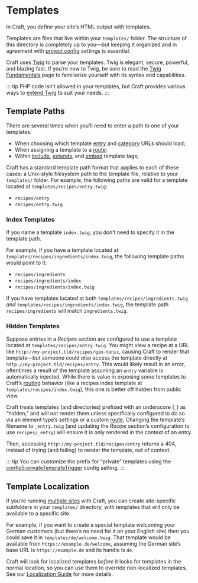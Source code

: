 # Templates

In Craft, you define your site’s HTML output with templates.

<!-- more -->

Templates are files that live within your `templates/` folder. The structure of this directory is completely up to you—but keeping it organized and in agreement with [project config](../system/project-config.md) settings is essential.

Craft uses [Twig](https://twig.symfony.com/) to parse your templates. Twig is elegant, secure, powerful, and blazing fast. If you’re new to Twig, be sure to read the [Twig Fundamentals](twig.md) page to familiarize yourself with its syntax and capabilities.

::: tip
PHP code isn’t allowed in your templates, but Craft provides various ways to [extend Twig](../extend/extending-twig.md) to suit your needs.
:::


## Template Paths

There are several times when you’ll need to enter a path to one of your templates:

- When choosing which template [entry](../reference/element-types/entries.md) and [category](../reference/element-types/categories.md) URLs should load;
- When assigning a template to a [route](../system/routing.md#dynamic-routes);
- Within [include](https://twig.symfony.com/doc/tags/include.html), [extends](https://twig.symfony.com/doc/tags/extends.html), and [embed](https://twig.symfony.com/doc/tags/embed.html) template tags;

Craft has a standard template path format that applies to each of these cases: a Unix-style filesystem path to the template file, relative to your `templates/` folder. For example, the following paths are valid for a template located at `templates/recipes/entry.twig`:

- `recipes/entry`
- `recipes/entry.twig`

### Index Templates

If you name a template `index.twig`, you don’t need to specify it in the template path.

For example, if you have a template located at `templates/recipes/ingredients/index.twig`, the following template paths would point to it:

- `recipes/ingredients`
- `recipes/ingredients/index`
- `recipes/ingredients/index.twig`

If you have templates located at both `templates/recipes/ingredients.twig` *and* `templates/recipes/ingredients/index.twig`, the template path `recipes/ingredients` will match `ingredients.twig`.

### Hidden Templates

Suppose entries in a _Recipes_ section are configured to use a template located at `templates/recipes/entry.twig`. You might view a recipe at a URL like `http://my-project.tld/recipes/gin-tonic`, causing Craft to render that template—but someone could _also_ access the template directly at `http://my-project.tld/recipes/entry`. This would likely result in an error, oftentimes a result of the template assuming an `entry` variable is automatically injected. While there is value in exposing _some_ templates to Craft’s [routing](../system/routing.md) behavior (like a recipes index template at `templates/recipes/index.twig`), this one is better off hidden from public view.

Craft treats templates (and directories) prefixed with an underscore (`_`) as “hidden,” and will not render them unless specifically configured to do so via an element type’s settings or a custom [route](../system/routing.md#advanced-routing-with-url-rules). Changing the template’s filename to `_entry.twig` (and updating the _Recipe_ section’s configuration to use `recipes/_entry`) will ensure it is only rendered in the context of an entry.

Then, accessing `http://my-project.tld/recipes/entry` returns a 404, instead of trying (and failing) to render the template, out of context.

::: tip
You can customize the prefix for “private” templates using the <config5:privateTemplateTrigger> config setting.
:::

## Template Localization

If you’re running [multiple sites](../system/sites.md) with Craft, you can create site-specific subfolders in your `templates/` directory, with templates that will only be available to a specific site.

For example, if you want to create a special template welcoming your German customers (but there’s no need for it on your English site) then you could save it in `templates/de/welcome.twig`. That template would be available from `https://example.de/welcome`, assuming the German site’s base URL is `https://example.de` and its handle is `de`.

Craft will look for localized templates _before_ it looks for templates in the normal location, so you can use them to override non-localized templates. See our [Localization Guide](../system/sites.md) for more details.
